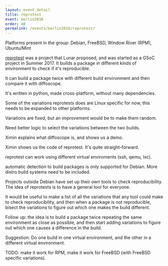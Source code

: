 ```yaml
---
layout: event_detail
title: reprotest
event: berlin2016
order: 40
permalink: /events/berlin2016/reprotest/
---
```


Platforms present in the group: Debian, FreeBSD, Window River (RPM), Ubuntu/Mint

[reprotest](https://tracker.debian.org/reprotest) was a project that Lunar proposed, and was started as a GSoC project
in Summer 2017.  It builds a package in different kinds of environment to check
if it's reproducible.

It can build a package twice with different build environment and then compare
it with diffoscope.

It's written in python, made cross-platform, without many dependencies.

Some of the variations reprotests does are Linux specific for now, this needs to
be expanded to other platforms.

Variations are fixed, but an improvement would be to make them random.

Need better logic to select the variations between the two builds.

Ximin explains what diffoscope is, and shows us a demo.

Ximin shows us the code of reprotest.  It's quite straight-forward.

reprotest can work using different virtual enviroments (ssh, qemu, lxc).

automatic detection to build packages is only supported for Debian.  More distro
build systems need to be included.

Projects outside Debian have set up their own tools to check reproducibility.
The idea of reprotests is to have a general tool for everyone.

It would be useful to make a list of all the variations that any tool could make
to check reproducibility, and then when a package is not reproducible, bisect
the variations to figure out which one makes the build different.

Follow up: the idea is to build a package twice repeating the same environment
as close as possible, and then start adding variations to figure out which one
causes a difference in the build.

Suggestion: Do one build in one virtual environment, and the other in a
different virtual environment.

TODO: make it work for RPM, make it work for FreeBSD (with FreeBSD specific
variations).


